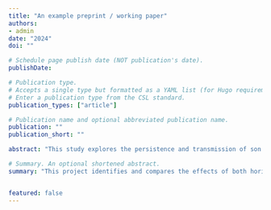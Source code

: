 ```yaml
---
title: "An example preprint / working paper"
authors:
- admin
date: "2024"
doi: ""

# Schedule page publish date (NOT publication's date).
publishDate: 

# Publication type.
# Accepts a single type but formatted as a YAML list (for Hugo requirements).
# Enter a publication type from the CSL standard.
publication_types: ["article"]

# Publication name and optional abbreviated publication name.
publication: ""
publication_short: ""

abstract: "This study explores the persistence and transmission of son preference. Son preference is measured by exploiting a cultural feature, ancestor worship, which emphasizes the importance of having a son in China. To isolate the effect of son preference culture from institutions, a historical experiment, Kuomingtang's (KMT) Retreat to Taiwan, is employed to explore the cultural transmission of son preference. Between 1945 and 1954, KMT resettled approximately one million Chinese in Taiwan, without regard for their cultural background, to meet the party's needs. This bold move resulted in local Taiwanese and Chinese migrants being exposed to groups with vastly different son preference beliefs and behaviors. By combining KMT Retreat and the introduction of sex-selective abortion in 1985, I identify the effect of migrants' ancestor worship on sex selection by using a difference-in-differences framework. The effect is stronger for culturally closer groups and when adopting migrant cultures is less costly. Additionally, I dissect the cultural transmission of son preference in three categories: transmission from migrants to locals, through family, and within migrant communities. I also find migrants' ancestor worship permanently altered individuals' beliefs about ancestors, family, and sons."

# Summary. An optional shortened abstract.
summary: "This project identifies and compares the effects of both horizontal and vertical transmission of son preference."


featured: false
---
```

